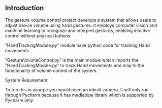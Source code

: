 ## Introduction
The gesture volume control project develops a system that allows users to adjust device volume using hand gestures. It employs computer vision and machine learning to recognize and interpret gestures, enabling intuitive control without physical buttons.


"HandTrackingModule.py" module have python code for tracking Hand movements.

"GestureVolumeControl.py" is the main module which imports the "HandTrackingModule.py" to track Hand movements and map to the functionality of volume control of the system.

System Requirement

To run this in your pc you would need an inbuilt camera.
It will only run through Pycharm because it has mediapipe library which is supported by Pycharm only.
